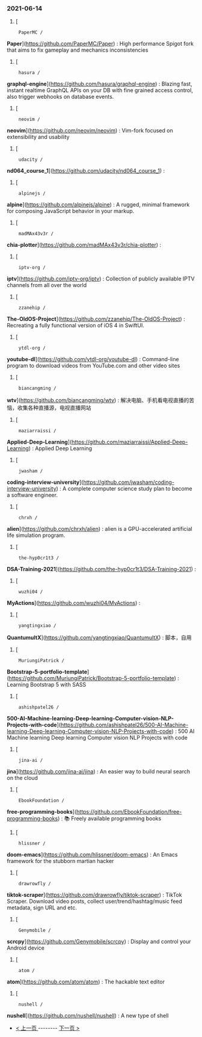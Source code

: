 ### 2021-06-14 
1. [
    

        PaperMC /
**Paper**](https://github.com/PaperMC/Paper) : High performance Spigot fork that aims to fix gameplay and mechanics inconsistencies
1. [
    

        hasura /
**graphql-engine**](https://github.com/hasura/graphql-engine) : Blazing fast, instant realtime GraphQL APIs on your DB with fine grained access control, also trigger webhooks on database events.
1. [
    

        neovim /
**neovim**](https://github.com/neovim/neovim) : Vim-fork focused on extensibility and usability
1. [
    

        udacity /
**nd064_course_1**](https://github.com/udacity/nd064_course_1) : 
1. [
    

        alpinejs /
**alpine**](https://github.com/alpinejs/alpine) : A rugged, minimal framework for composing JavaScript behavior in your markup.
1. [
    

        madMAx43v3r /
**chia-plotter**](https://github.com/madMAx43v3r/chia-plotter) : 
1. [
    

        iptv-org /
**iptv**](https://github.com/iptv-org/iptv) : Collection of publicly available IPTV channels from all over the world
1. [
    

        zzanehip /
**The-OldOS-Project**](https://github.com/zzanehip/The-OldOS-Project) : Recreating a fully functional version of iOS 4 in SwiftUI.
1. [
    

        ytdl-org /
**youtube-dl**](https://github.com/ytdl-org/youtube-dl) : Command-line program to download videos from YouTube.com and other video sites
1. [
    

        biancangming /
**wtv**](https://github.com/biancangming/wtv) : 解决电脑、手机看电视直播的苦恼，收集各种直播源，电视直播网站
1. [
    

        maziarraissi /
**Applied-Deep-Learning**](https://github.com/maziarraissi/Applied-Deep-Learning) : Applied Deep Learning
1. [
    

        jwasham /
**coding-interview-university**](https://github.com/jwasham/coding-interview-university) : A complete computer science study plan to become a software engineer.
1. [
    

        chrxh /
**alien**](https://github.com/chrxh/alien) : alien is a GPU-accelerated artificial life simulation program.
1. [
    

        the-hyp0cr1t3 /
**DSA-Training-2021**](https://github.com/the-hyp0cr1t3/DSA-Training-2021) : 
1. [
    

        wuzhi04 /
**MyActions**](https://github.com/wuzhi04/MyActions) : 
1. [
    

        yangtingxiao /
**QuantumultX**](https://github.com/yangtingxiao/QuantumultX) : 脚本，自用
1. [
    

        MuriungiPatrick /
**Bootstrap-5-portfolio-template**](https://github.com/MuriungiPatrick/Bootstrap-5-portfolio-template) : Learning Bootstrap 5 with SASS
1. [
    

        ashishpatel26 /
**500-AI-Machine-learning-Deep-learning-Computer-vision-NLP-Projects-with-code**](https://github.com/ashishpatel26/500-AI-Machine-learning-Deep-learning-Computer-vision-NLP-Projects-with-code) : 500 AI Machine learning Deep learning Computer vision NLP Projects with code
1. [
    

        jina-ai /
**jina**](https://github.com/jina-ai/jina) : An easier way to build neural search on the cloud
1. [
    

        EbookFoundation /
**free-programming-books**](https://github.com/EbookFoundation/free-programming-books) : 📚 Freely available programming books
1. [
    

        hlissner /
**doom-emacs**](https://github.com/hlissner/doom-emacs) : An Emacs framework for the stubborn martian hacker
1. [
    

        drawrowfly /
**tiktok-scraper**](https://github.com/drawrowfly/tiktok-scraper) : TikTok Scraper. Download video posts, collect user/trend/hashtag/music feed metadata, sign URL and etc.
1. [
    

        Genymobile /
**scrcpy**](https://github.com/Genymobile/scrcpy) : Display and control your Android device
1. [
    

        atom /
**atom**](https://github.com/atom/atom) : The hackable text editor
1. [
    

        nushell /
**nushell**](https://github.com/nushell/nushell) : A new type of shell 

- [ < 上一页 ](https://github.com/able8/github-trending-daily-record/blob/master/2021-06-13.md) -------- [ 下一页 > ](https://github.com/able8/github-trending-daily-record/blob/master/2021-06-15.md)